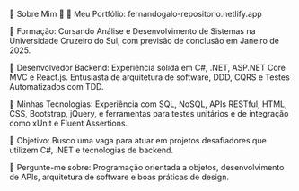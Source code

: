 💫 Sobre Mim 💫
🔗 Meu Portfólio: fernandogalo-repositorio.netlify.app

🔭 Formação: Cursando Análise e Desenvolvimento de Sistemas na Universidade Cruzeiro do Sul, com previsão de conclusão em Janeiro de 2025.

🔧 Desenvolvedor Backend: Experiência sólida em C#, .NET, ASP.NET Core MVC e React.js. Entusiasta de arquitetura de software, DDD, CQRS e Testes Automatizados com TDD.

🌱 Minhas Tecnologias: Experiência com SQL, NoSQL, APIs RESTful, HTML, CSS, Bootstrap, jQuery, e ferramentas para testes unitários e de integração como xUnit e Fluent Assertions.

👯 Objetivo: Busco uma vaga para atuar em projetos desafiadores que utilizem C#, .NET e tecnologias de backend.

💬 Pergunte-me sobre: Programação orientada a objetos, desenvolvimento de APIs, arquitetura de software e boas práticas de design.
